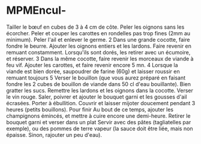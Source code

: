 # MPMEncul-
Tailler le bœuf en cubes de 3 à 4 cm de côte. Peler les oignons sans les écorcher. Peler et couper les carottes en rondelles pas trop fines (2mm au minimum). Peler l'ail et enlever le germe. 2 Dans une grande cocotte, faire fondre le beurre. Ajouter les oignons entiers et les lardons. Faire revenir en remuant constamment. Lorsqu'ils sont dorés, les retirer avec un écumoire, et réserver. 3 Dans la même cocotte, faire revenir les morceaux de viande à feu vif. Ajouter les carottes, et faire revenir encore 5 mn. 4 Lorsque la viande est bien dorée, saupoudrer de farine (60g) et laisser roussir en remuant toujours 5 Verser le bouillon (que vous aurez préparé en faisant fondre les 2 cubes de bouillon de viande dans 50 cl d'eau bouillante). Bien gratter les sucs. Remettre les lardons et les oignons dans la cocotte. Verser le vin rouge. Saler, poivrer et ajouter le bouquet garni et les gousses d'ail écrasées. Porter à ébullition. Couvrir et laisser mijoter doucement pendant 3 heures (petits bouillons). Pour finir Au bout de ce temps, ajouter les champignons émincés, et mettre à cuire encore une demi-heure. Retirer le bouquet garni et verser dans un plat Servir avec des pâtes (tagliatelles par exemple), ou des pommes de terre vapeur (la sauce doit être liée, mais non épaisse. Sinon, rajouter un peu d'eau).
